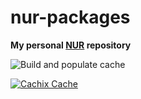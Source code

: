 # nur-packages

**My personal [NUR](https://github.com/nix-community/NUR) repository**

<!-- Remove this if you don't use github actions -->
![Build and populate cache](https://github.com/zzzsyyy/nurpkgs/workflows/Build%20and%20populate%20cache/badge.svg)

[![Cachix Cache](https://img.shields.io/badge/cachix-zzzsy-blue.svg)](https://zzzsy.cachix.org)

